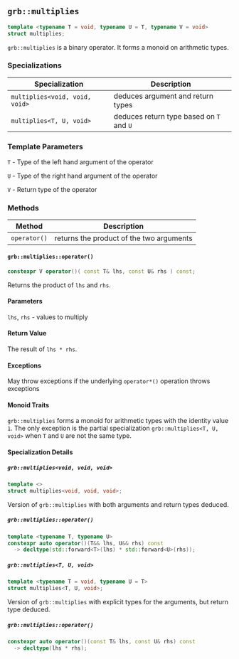 ## `grb::multiplies`

```cpp
template <typename T = void, typename U = T, typename V = void>
struct multiplies;
```

`grb::multiplies` is a binary operator.  It forms a monoid on arithmetic types.

### Specializations
Specialization | Description
----- | -----
`multiplies<void, void, void>` | deduces argument and return types
`multiplies<T, U, void>` | deduces return type based on `T` and `U`


### Template Parameters
`T` - Type of the left hand argument of the operator

`U` - Type of the right hand argument of the operator

`V` - Return type of the operator

### Methods
Method | Description
----- | -----
`operator()` | returns the product of the two arguments

#### `grb::multiplies::operator()`

```cpp
constexpr V operator()( const T& lhs, const U& rhs ) const;
```

Returns the product of `lhs` and `rhs`.

#### Parameters

`lhs`, `rhs` - values to multiply

#### Return Value

The result of `lhs * rhs`.

#### Exceptions

May throw exceptions if the underlying `operator*()` operation throws exceptions

#### Monoid Traits

`grb::multiplies` forms a monoid for arithmetic types with the identity value `1`.
The only exception is the partial specialization `grb::multiplies<T, U, void>` when
`T` and `U` are not the same type.

#### Specialization Details
##### `grb::multiplies<void, void, void>`
```cpp
template <>
struct multiplies<void, void, void>;
```
Version of `grb::multiplies` with both arguments and return types deduced.

##### `grb::multiplies::operator()`

```cpp
template <typename T, typename U>
constexpr auto operator()(T&& lhs, U&& rhs) const
  -> decltype(std::forward<T>(lhs) * std::forward<U>(rhs));
```

##### `grb::multiplies<T, U, void>`

```cpp
template <typename T = void, typename U = T>
struct multiplies<T, U, void>;
```

Version of `grb::multiplies` with explicit types for the arguments, but return type deduced.

##### `grb::multiplies::operator()`

```cpp
constexpr auto operator()(const T& lhs, const U& rhs) const
  -> decltype(lhs * rhs);
```
